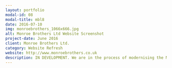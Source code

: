 ```yaml
---
layout: portfolio
modal-id: 08
modal-title: mbl8
date: 2016-07-10
img: monroebrothers_1066x666.jpg
alt: Monroe Brothers Ltd Website Screenshot
project-date: June 2016
client: Monroe Brothers Ltd.
category: Website Refresh
website: http://www.monroebrothers.co.uk
description: IN DEVELOPMENT. We are in the process of modernising the Monroe Brothers website whilst keeping its clean design. [New Monroe Brothers Website](http://monroebrothers.cranston-it.co.uk])
---
```

